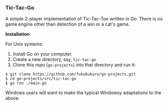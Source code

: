 ### Tic-Tac-Go

A simple 2-player implementation of Tic-Tac-Toe written in Go. There is no game engine other than detection of a win or a cat's game.

**Installation**

For Unix systems:

1. Install Go on your computer.
2. Create a new directory, say, `tic-tac-go`
3. Clone this repo (`go-projects`) into that directory and run it:
```
$ git clone https://github.com/fukubukuro/go-projects.git
$ cd go-projects/src/tic-tac-go
$ go run ./main.go
```

Windows users will want to make the typical Windowsy adaptations to the above.